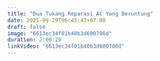```yaml
---
title: "Dua Tukang Reparasi AC Yang Beruntung"
date: 2025-09-29T06:45:43+07:00
draft: false
image: "6613ec34f01b40b3d600706d"
duration: 2:00:29
linkVideo: "6613ec34f01b40b3d600706d"
---
```

